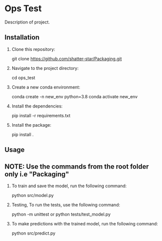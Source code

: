 # Ops Test

Description of project.

## Installation

1. Clone this repository:
    
    git clone https://github.com/shatter-star/Packaging.git

2. Navigate to the project directory:

    cd ops_test

3. Create a new conda environment:

    conda create -n new_env python=3.8
    conda activate new_env

3. Install the dependencies:

    pip install -r requirements.txt

4. Install the package:

    pip install .

## Usage

## NOTE: Use the commands from the root folder only i.e "Packaging"

1. To train and save the model, run the following command:

    python src/model.py

2. Testing, To run the tests, use the following command:

    python -m unittest or python tests/test_model.py

3. To make predictions with the trained model, run the following command:

    python src/predict.py

